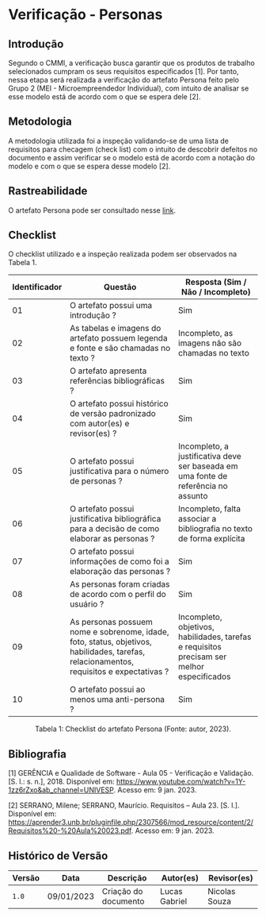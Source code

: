 # Verificação - Personas

## Introdução

Segundo o CMMI, a verificação busca garantir que os produtos de trabalho selecionados cumpram os seus requisitos especificados [1]. Por tanto, nessa etapa será realizada a verificação do artefato Persona feito pelo Grupo 2 (MEI - Microempreendedor Individual), com intuito de analisar se esse modelo está de acordo com o que se espera dele [2].

## Metodologia

A metodologia utilizada foi a inspeção validando-se de uma lista de requisitos para checagem (check list) com o intuito de descobrir defeitos no documento e assim verificar se o modelo está de acordo com a notação do modelo e com o que se espera desse modelo [2].

## Rastreabilidade

O artefato Persona pode ser consultado nesse [link](https://requisitos-de-software.github.io/2022.2-MEI/Elicitacao/personas/).

## Checklist

O checklist utilizado e a inspeção realizada podem ser observados na Tabela 1.

| Identificador | Questão                                                                                                                                  | Resposta (Sim / Não / Incompleto)                                                          |
| ------------- | ---------------------------------------------------------------------------------------------------------------------------------------- | ------------------------------------------------------------------------------------------ |
| 01            | O artefato possui uma introdução ?                                                                                                       | Sim                                                                                        |
| 02            | As tabelas e imagens do artefato possuem legenda e fonte e são chamadas no texto ?                                                       | Incompleto, as imagens não são chamadas no texto                                           |
| 03            | O artefato apresenta referências bibliográficas ?                                                                                        | Sim                                                                                        |
| 04            | O artefato possui histórico de versão padronizado com autor(es) e revisor(es) ?                                                          | Sim                                                                                        |
| 05            | O artefato possui justificativa para o número de personas ?                                                                              | Incompleto, a justificativa deve ser baseada em uma fonte de referência no assunto         |
| 06            | O artefato possui justificativa bibliográfica para a decisão de como elaborar as personas ?                                                | Incompleto, falta associar a bibliografia no texto de forma explícita                       |
| 07            | O artefato possui informações de como foi a elaboração das personas ?                                                                   | Sim                                                                                        |
| 08            | As personas foram criadas de acordo com o perfil do usuário ?                                                                            | Sim                                                                                        |
| 09            | As personas possuem nome e sobrenome, idade, foto, status, objetivos, habilidades, tarefas, relacionamentos, requisitos e expectativas ? | Incompleto, objetivos, habilidades, tarefas e requisitos precisam ser melhor especificados |
| 10            | O artefato possui ao menos uma anti-persona ?                                                                                            | Sim                                                                                        |

<div style="text-align: center">
<p> Tabela 1: Checklist do artefato Persona (Fonte: autor, 2023).</p>
</div>

## Bibliografia

[1] GERÊNCIA e Qualidade de Software - Aula 05 - Verificação e Validação. [S. l.: s. n.], 2018. Disponível em: <https://www.youtube.com/watch?v=1Y-1zz6rZxo&ab_channel=UNIVESP>. Acesso em: 9 jan. 2023.

[2] SERRANO, Milene; SERRANO, Maurício. Requisitos – Aula 23. [S. l.]. Disponível em: <https://aprender3.unb.br/pluginfile.php/2307566/mod_resource/content/2/Requisitos%20-%20Aula%20023.pdf>. Acesso em: 9 jan. 2023.

## Histórico de Versão

| Versão | Data       | Descrição            | Autor(es)     | Revisor(es) |
| ------ | ---------- | -------------------- | ------------- | ----------- |
| `1.0`  | 09/01/2023 | Criação do documento | Lucas Gabriel | Nicolas Souza |
